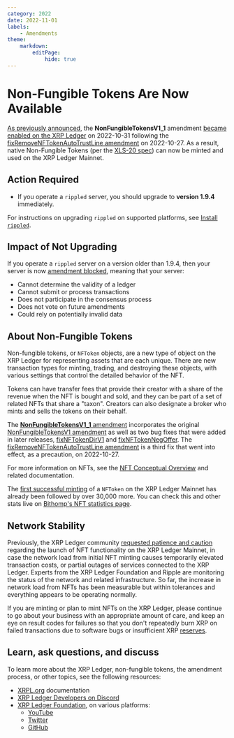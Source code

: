 ```yaml
---
category: 2022
date: 2022-11-01
labels:
    - Amendments
theme:
    markdown:
        editPage:
            hide: true
---
```

# Non-Fungible Tokens Are Now Available

[As previously announced](https://xrpl.org/blog/2022/expandedsignerlist-enabled-and-nfts-approaching.html), the **NonFungibleTokensV1_1** amendment [became enabled on the XRP Ledger](https://livenet.xrpl.org/transactions/251242639A640CD9287A14A476E7F7C20BA009FDE410570926BAAF29AA05CEDE) on 2022-10-31 following the [fixRemoveNFTokenAutoTrustLine amendment](https://livenet.xrpl.org/transactions/2A67DB4AC65D688281B76334C4B52038FD56931694A6DD873B5CCD9B970AD57C) on 2022-10-27. As a result, native Non-Fungible Tokens (per the [XLS-20 spec](https://github.com/XRPLF/XRPL-Standards/discussions/46)) can now be minted and used on the XRP Ledger Mainnet.

<!-- BREAK -->

## Action Required

- If you operate a `rippled` server, you should upgrade to **version 1.9.4** immediately.

For instructions on upgrading `rippled` on supported platforms, see [Install `rippled`](https://xrpl.org/install-rippled.html).


## Impact of Not Upgrading

If you operate a `rippled` server on a version older than 1.9.4, then your server is now [amendment blocked](https://xrpl.org/amendments.html#amendment-blocked), meaning that your server:

* Cannot determine the validity of a ledger
* Cannot submit or process transactions
* Does not participate in the consensus process
* Does not vote on future amendments
* Could rely on potentially invalid data


## About Non-Fungible Tokens

Non-fungible tokens, or `NFToken` objects, are a new type of object on the XRP Ledger for representing assets that are each unique. There are new transaction types for minting, trading, and destroying these objects, with various settings that control the detailed behavior of the NFT.

Tokens can have transfer fees that provide their creator with a share of the revenue when the NFT is bought and sold, and they can be part of a set of related NFTs that share a "taxon". Creators can also designate a broker who mints and sells the tokens on their behalf.

The [**NonFungibleTokensV1_1** amendment](https://xrpl.org/known-amendments.html#nonfungibletokensv1_1) incorporates the original [NonFungibleTokensV1 amendment](https://xrpl.org/known-amendments.html#nonfungibletokensv1) as well as two bug fixes that were added in later releases, [fixNFTokenDirV1](https://xrpl.org/known-amendments.html#fixnftokendirv1) and [fixNFTokenNegOffer](https://xrpl.org/known-amendments.html#fixnftokennegoffer). The [fixRemoveNFTokenAutoTrustLine amendment](https://xrpl.org/known-amendments.html#fixremovenftokenautotrustline) is a third fix that went into effect, as a precaution, on 2022-10-27.

For more information on NFTs, see the [NFT Conceptual Overview](https://xrpl.org/non-fungible-tokens.html) and related documentation.

The [first successful minting](https://livenet.xrpl.org/transactions/465A6EAC412E32CDD6C3D21537AD1C5919987EE162D606480133E1E43FBD14A7/) of a `NFToken` on the XRP Ledger Mainnet has already been followed by over 30,000 more. You can check this and other stats live on [Bithomp's NFT statistics page](https://bithomp.com/nft-statistics).


## Network Stability

Previously, the XRP Ledger community [requested patience and caution](https://xrpl.org/blog/2022/get-ready-for-nfts.html#a-word-of-caution) regarding the launch of NFT functionality on the XRP Ledger Mainnet, in case the network load from initial NFT minting causes temporarily elevated transaction costs, or partial outages of services connected to the XRP Ledger. Experts from the XRP Ledger Foundation and Ripple are monitoring the status of the network and related infrastructure. So far, the increase in network load from NFTs has been measurable but within tolerances and everything appears to be operating normally.

If you are minting or plan to mint NFTs on the XRP Ledger, please continue to go about your business with an appropriate amount of care, and keep an eye on result codes for failures so that you don't repeatedly burn XRP on failed transactions due to software bugs or insufficient XRP [reserves](https://xrpl.org/reserves.html).


## Learn, ask questions, and discuss

To learn more about the XRP Ledger, non-fungible tokens, the amendment process, or other topics, see the following resources:

- [XRPL.org](https://xrpl.org) documentation
- [XRP Ledger Developers on Discord](https://discord.gg/427qqMYwHh)
- [XRP Ledger Foundation](https://foundation.xrpl.org/), on various platforms:
    - [YouTube](https://www.youtube.com/channel/UC6zTJdNCBI-TKMt5ubNc_Gg)
    - [Twitter](https://twitter.com/XRPLF/)
    - [GitHub](https://github.com/XRPLF/)
